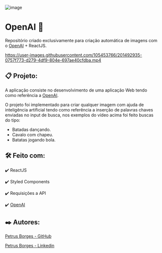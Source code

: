 ![image](https://user-images.githubusercontent.com/105453766/201493016-49b51406-49ce-4327-86db-d4f7eb6e823a.png)

# OpenAI 🤘

Repositório criado exclusivamente para criação automática de imagens com o [OpenAI](https://beta.openai.com) + ReactJS.

https://user-images.githubusercontent.com/105453766/201492935-0757f773-d279-4df9-804e-697ae40cfdba.mp4

## 📋 Projeto:

A aplicação consiste no desenvolvimento de uma aplicação Web tendo como referência a [OpenAI](https://beta.openai.com).

O projeto foi implementado para criar qualquer imagem com ajuda de inteligência artificial tendo como referência a inserção de palavras chaves enviadas no input de busca, nos exemplos do vídeo acima foi feito buscas do tipo:

* Batadas dançando.
* Cavalo com chapeu.
* Batatas jogando bola.

## 🛠️ Feito com:

✔️ ReactJS

✔️ Styled Components

✔️ Requisições a API

✔️ [OpenAI](https://beta.openai.com)

## ✒️ Autores:

[Petrus Borges - GitHub](https://github.com/PetrusBorges)

[Petrus Borges - Linkedin](https://www.linkedin.com/in/petrusborgesmachado/)
